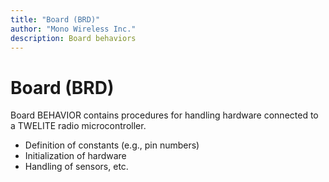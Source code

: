 ```yaml
---
title: "Board (BRD)"
author: "Mono Wireless Inc."
description: Board behaviors
---
```


# Board (BRD)

Board BEHAVIOR contains procedures for handling hardware connected to a TWELITE radio microcontroller.

* Definition of constants (e.g., pin numbers)
* Initialization of hardware
* Handling of sensors, etc.
